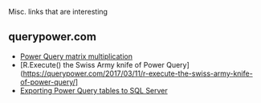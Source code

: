 Misc. links that are interesting

## querypower.com

- [Power Query matrix multiplication](https://querypower.com/2017/02/24/powerquery-matrix-multiplication/)
- [R.Execute\(\) the Swiss Army knife of Power Query](https://querypower.com/2017/03/11/r-execute-the-swiss-army-knife-of-power-query/]
- [Exporting Power Query tables to SQL Server](https://querypower.com/2017/04/04/exporting-power-query-tables-to-sql-server/)